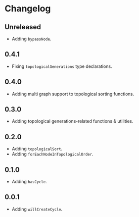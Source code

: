 # Changelog

## Unreleased

- Adding `bypassNode`.

## 0.4.1

- Fixing `topologicalGenerations` type declarations.

## 0.4.0

- Adding multi graph support to topological sorting functions.

## 0.3.0

- Adding topological generations-related functions & utilities.

## 0.2.0

- Adding `topologicalSort`.
- Adding `forEachNodeInTopologicalOrder`.

## 0.1.0

- Adding `hasCycle`.

## 0.0.1

- Adding `willCreateCycle`.
